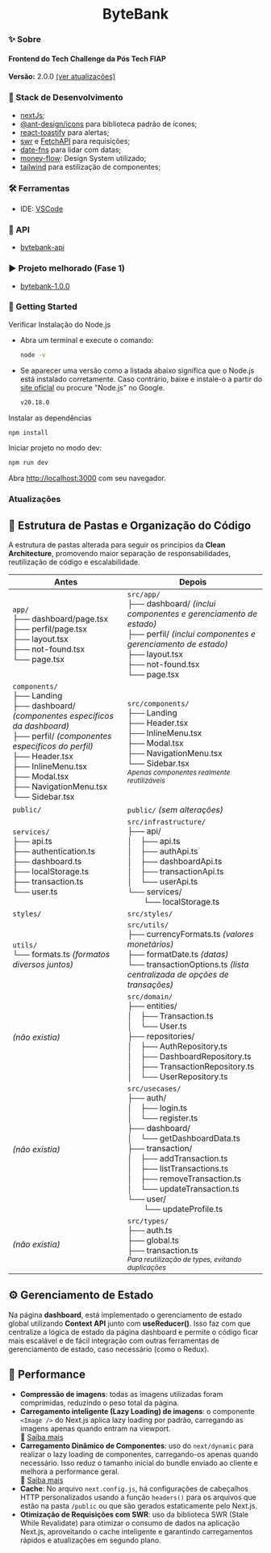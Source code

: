 <h1 align="center">ByteBank</h1>

### ✨ Sobre

<h4>Frontend do Tech Challenge da Pós Tech FIAP</h4>

<b>Versão:</b> 2.0.0 [(ver atualizações)](#atualizações)

### 📌 Stack de Desenvolvimento

- [nextJs](https://nextjs.org/);
- [@ant-design/icons](https://ant.design/components/icon) para biblioteca padrão de ícones;
- [react-toastify](https://fkhadra.github.io/react-toastify/introduction/) para alertas;
- [swr](https://swr.vercel.app/pt-BR) e [FetchAPI](https://developer.mozilla.org/en-US/docs/Web/API/Fetch_API) para requisições;
- [date-fns](https://date-fns.org/) para lidar com datas;
- [money-flow](https://github.com/beatrizsantiago/money-flow): Design System utilizado;
- [tailwind](https://tailwindcss.com/) para estilização de componentes;

### 🛠️ Ferramentas
- IDE: [VSCode](https://code.visualstudio.com/)

### 🎲 API
- [bytebank-api](https://github.com/beatrizsantiago/bytebank-api)

### ▶ Projeto melhorado (Fase 1)
- [bytebank-1.0.0](https://github.com/beatrizsantiago/bytebank-1.0.0)

### 🎯 Getting Started

Verificar Instalação do Node.js

- Abra um terminal e execute o comando:
    
  ```bash
  node -v
  ```
    
- Se aparecer uma versão como a listada abaixo significa que o Node.js está instalado corretamente. Caso contrário, baixe e instale-o a partir do [site oficial](https://nodejs.dev/en/learn/) ou procure "Node.js" no Google.
    
  ```bash
  v20.18.0
  ```

Instalar as dependências

```bash
npm install
```

Iniciar projeto no modo dev:

```bash
npm run dev
```

Abra [http://localhost:3000](http://localhost:3000) com seu navegador.

### Atualizações

## 📁 Estrutura de Pastas e Organização do Código

A estrutura de pastas alterada para seguir os princípios da **Clean Architecture**, promovendo maior separação de responsabilidades, reutilização de código e escalabilidade.

| **Antes** | **Depois** |
|-----------|------------|
| `app/`<br>├── dashboard/page.tsx<br>├── perfil/page.tsx<br>├── layout.tsx<br>├── not-found.tsx<br>└── page.tsx | `src/app/`<br>├── dashboard/ *(inclui componentes e gerenciamento de estado)*<br>├── perfil/ *(inclui componentes e gerenciamento de estado)*<br>├── layout.tsx<br>├── not-found.tsx<br>└── page.tsx |
| `components/`<br>├── Landing<br>├── dashboard/ *(componentes específicos da dashboard)*<br>├── perfil/ *(componentes específicos do perfil)*<br>├── Header.tsx<br>├── InlineMenu.tsx<br>├── Modal.tsx<br>├── NavigationMenu.tsx<br>└── Sidebar.tsx | `src/components/`<br>├── Landing<br>├── Header.tsx<br>├── InlineMenu.tsx<br>├── Modal.tsx<br>├── NavigationMenu.tsx<br>└── Sidebar.tsx<br><sub>*Apenas componentes realmente reutilizáveis*</sub> |
| `public/` | `public/` *(sem alterações)* |
| `services/`<br>├── api.ts<br>├── authentication.ts<br>├── dashboard.ts<br>├── localStorage.ts<br>├── transaction.ts<br>└── user.ts | `src/infrastructure/`<br>├── api/<br>│ ├── api.ts<br>│ ├── authApi.ts<br>│ ├── dashboardApi.ts<br>│ ├── transactionApi.ts<br>│ └── userApi.ts<br>└── services/<br>  └── localStorage.ts |
| `styles/` | `src/styles/` |
| `utils/`<br>└── formats.ts *(formatos diversos juntos)* | `src/utils/`<br>├── currencyFormats.ts *(valores monetários)*<br>├── formatDate.ts *(datas)*<br>└── transactionOptions.ts *(lista centralizada de opções de transações)* |
| *(não existia)* | `src/domain/`<br>├── entities/<br>│ ├── Transaction.ts<br>│ └── User.ts<br>├── repositories/<br>│ ├── AuthRepository.ts<br>│ ├── DashboardRepository.ts<br>│ ├── TransactionRepository.ts<br>│ └── UserRepository.ts |
| *(não existia)* | `src/usecases/`<br>├── auth/<br>│ ├── login.ts<br>│ └── register.ts<br>├── dashboard/<br>│ └── getDashboardData.ts<br>├── transaction/<br>│ ├── addTransaction.ts<br>│ ├── listTransactions.ts<br>│ ├── removeTransaction.ts<br>│ └── updateTransaction.ts<br>└── user/<br>  └── updateProfile.ts |
| *(não existia)* | `src/types/`<br>├── auth.ts<br>├── global.ts<br>├── transaction.ts<br><sub>*Para reutilização de types, evitando duplicações*</sub> |

## ⚙️ Gerenciamento de Estado

Na página **dashboard**, está implementado o gerenciamento de estado global utilizando **Context API** junto com **useReducer()**. Isso faz com que centralize a lógica de estado da página dashboard e permite o código ficar mais escalável e de fácil integração com outras ferramentas de gerenciamento de estado, caso necessário (como o Redux).

## 🚀 Performance

- **Compressão de imagens**: todas as imagens utilizadas foram comprimidas, reduzindo o peso total da página.
- **Carregamento inteligente (Lazy Loading) de imagens**: o componente `<Image />` do Next.js aplica lazy loading por padrão, carregando as imagens apenas quando entram na viewport.  
  🔗 [Saiba mais](https://nextjs.org/docs/pages/building-your-application/optimizing/images)
- **Carregamento Dinâmico de Componentes**: uso do `next/dynamic` para realizar o lazy loading de componentes, carregando-os apenas quando necessário. Isso reduz o tamanho inicial do bundle enviado ao cliente e melhora a performance geral.  
  🔗 [Saiba mais](https://nextjs.org/docs/app/building-your-application/optimizing/lazy-loading)
- **Cache**: No arquivo `next.config.js`, há configurações de cabeçalhos HTTP personalizados usando a função `headers()` para os arquivos que estão na pasta `/public` ou que são gerados estaticamente pelo Next.js.
- **Otimização de Requisições com SWR**: uso da biblioteca SWR (Stale While Revalidate) para otimizar o consumo de dados na aplicação Next.js, aproveitando o cache inteligente e garantindo carregamentos rápidos e atualizações em segundo plano.